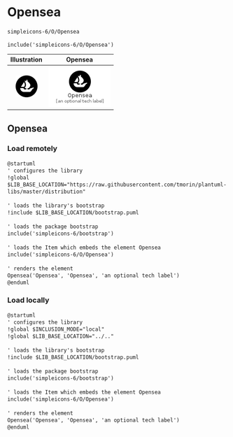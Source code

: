 # Opensea


```text
simpleicons-6/O/Opensea
```

```text
include('simpleicons-6/O/Opensea')
```



| Illustration | Opensea |
| :---: | :---: |
| ![illustration for Illustration](../../simpleicons-6/O/Opensea.png) | ![illustration for Opensea](../../simpleicons-6/O/Opensea.Local.png) |




## Opensea

### Load remotely
```plantuml
@startuml
' configures the library
!global $LIB_BASE_LOCATION="https://raw.githubusercontent.com/tmorin/plantuml-libs/master/distribution"

' loads the library's bootstrap
!include $LIB_BASE_LOCATION/bootstrap.puml

' loads the package bootstrap
include('simpleicons-6/bootstrap')

' loads the Item which embeds the element Opensea
include('simpleicons-6/O/Opensea')

' renders the element
Opensea('Opensea', 'Opensea', 'an optional tech label')
@enduml
```

### Load locally
```plantuml
@startuml
' configures the library
!global $INCLUSION_MODE="local"
!global $LIB_BASE_LOCATION="../.."

' loads the library's bootstrap
!include $LIB_BASE_LOCATION/bootstrap.puml

' loads the package bootstrap
include('simpleicons-6/bootstrap')

' loads the Item which embeds the element Opensea
include('simpleicons-6/O/Opensea')

' renders the element
Opensea('Opensea', 'Opensea', 'an optional tech label')
@enduml
```

